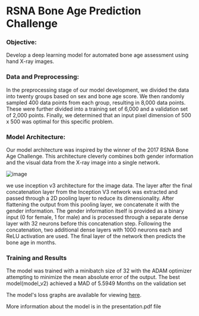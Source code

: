 # RSNA Bone Age Prediction Challenge
### Objective:
Develop a deep learning model for automated bone age assessment using hand X-ray images.
### Data and Preprocessing:
In the preprocessing stage of our model development, we divided the data into twenty groups based on sex and bone age score. We then randomly sampled 400 data points from each group, resulting in 8,000 data points. These were further divided into a training set of 6,000 and a validation set of 2,000 points. Finally, we determined that an input pixel dimension of 500 x 500 was optimal for this specific problem.
### Model Architecture:
Our model architecture was inspired by the winner of the 2017 RSNA Bone Age Challenge.  This architecture cleverly combines both gender information and the visual data from the X-ray image into a single network.

![image](https://github.com/MRToghyani/RSNA-Bone-Age-Challenge/assets/151957535/fe9ed0ae-2b0c-446e-8a24-1690f2e84ec5)

we use inception v3 architecture for the image data. The layer after the final concatenation layer from the Inception V3 network was extracted and passed through a 2D pooling layer to reduce its dimensionality. After flattening the output from this pooling layer, we concatenate it with the gender information. The gender information itself is provided as a binary input (0 for female, 1 for male) and is processed through a separate dense layer with 32 neurons before this concatenation step.  Following the concatenation, two additional dense layers with 1000 neurons each and ReLU activation are used.  The final layer of the network then predicts the bone age in months.
### Training and Results
The model was trained with a minibatch size of 32 with the ADAM optimizer attempting to minimize the mean absolute error of the output. The best model(model_v2) achieved a MAD of 5.5949 Months on the validation set

The model's loss graphs are available for viewing [here](https://wandb.ai/myname44332211/RSNA-Model-v2/reports/RSNA-Bone-Challenge--Vmlldzo4MjcwMTc5).

More information about the model is in the presentation.pdf file
